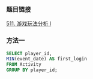 ### 题目链接
[511. 游戏玩法分析 I](https://leetcode.cn/problems/game-play-analysis-i)

### 方法一
```SQL
SELECT player_id,
MIN(event_date) AS first_login
FROM Activity
GROUP BY player_id;
```